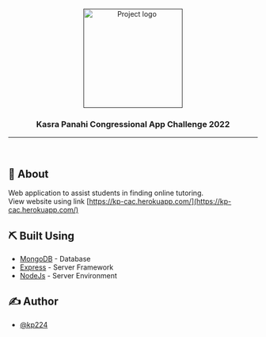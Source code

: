 <p align="center">
  <a href="" rel="noopener">
 <img width=200px height=200px src="https://i.imgur.com/6wj0hh6.jpg" alt="Project logo"></a>
</p>

<h3 align="center">Kasra Panahi Congressional App Challenge 2022</h3>

<div align="center">

</div>

---

<br>

## 🧐 About <a name = "about"></a>

Web application to assist students in finding online tutoring.
<br>
View website using link [https://kp-cac.herokuapp.com/](https://kp-cac.herokuapp.com/)

## ⛏️ Built Using <a name = "built_using"></a>

- [MongoDB](https://www.mongodb.com/) - Database
- [Express](https://expressjs.com/) - Server Framework
- [NodeJs](https://nodejs.org/en/) - Server Environment

## ✍️ Author <a name = "author"></a>

- [@kp224](https://github.com/kp224)


